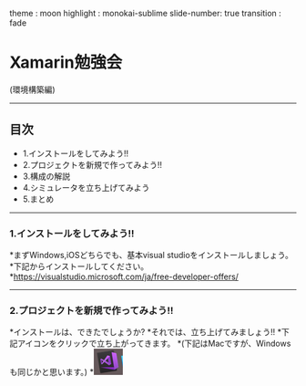theme : moon
highlight : monokai-sublime
slide-number: true
transition : fade

# Xamarin勉強会
(環境構築編)

---
## 目次

* 1.インストールをしてみよう!!
* 2.プロジェクトを新規で作ってみよう!!
* 3.構成の解説
* 4.シミュレータを立ち上げてみよう
* 5.まとめ
---

### 1.インストールをしてみよう!!
*まずWindows,iOSどちらでも、基本visual studioをインストールしましょう。
*下記からインストールしてください。
*https://visualstudio.microsoft.com/ja/free-developer-offers/

---
### 2.プロジェクトを新規で作ってみよう!!

*インストールは、できたでしょうか?
*それでは、立ち上げてみましょう!!
*下記アイコンをクリックで立ち上がってきます。
*(下記はMacですが、Windowsも同じかと思います。)
*![img0](image/img0.png)
